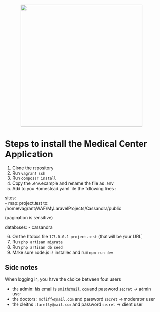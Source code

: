 <p align="center"><a href="https://laravel.com" target="_blank"><img src="https://raw.githubusercontent.com/laravel/art/master/logo-lockup/5%20SVG/2%20CMYK/1%20Full%20Color/laravel-logolockup-cmyk-red.svg" width="400"></a></p>

# Steps to install the Medical Center Application

1. Clone the repository
2. Run `vagrant ssh`
3. Run `composer install` 
4. Copy the .env.example and rename the file as .env
5. Add to you Homestead.yaml file the following lines :

sites:     
    - map: project.test
      to: /home/vagrant/WAF/MyLaravelProjects/Cassandra/public

(pagination is sensitive)

databases:
    - cassandra


6. On the htdocs file `127.0.0.1 project.test` (that will be your URL)
7. Run `php artisan migrate`
8. Run `php artisan db:seed`
9. Make sure node.js is installed and run ```npm run dev```  

## Side notes
When logging in, you have the choice between four users
- the admin: his email is ```smith@mail.com``` and password ```secret``` -> admin user
- the doctors :  ```mcfiffe@mail.com``` and password ```secret``` -> moderator user
- the cleitns :  ```farelly@mail.com``` and password ```secret``` -> client user
